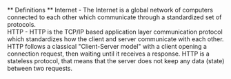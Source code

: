 ** Definitions **
Internet - The Internet is a global network of computers connected to each other which communicate through a standardized set of protocols. <br />
HTTP - HTTP is the TCP/IP based application layer communication protocol which standardizes how the client and server communicate with each other. HTTP follows a classical "Client-Server model" with a client opening a connection request, then waiting until it receives a response. HTTP is a stateless protocol, that means that the server does not keep any data (state) between two requests.<br />
